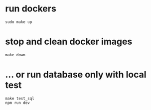 # run dockers
```(bash)
sudo make up
```

# stop and clean docker images
```(bash)
make down
```

# ... or run database only with local test
```(bash)
make test_sql
npm run dev
```